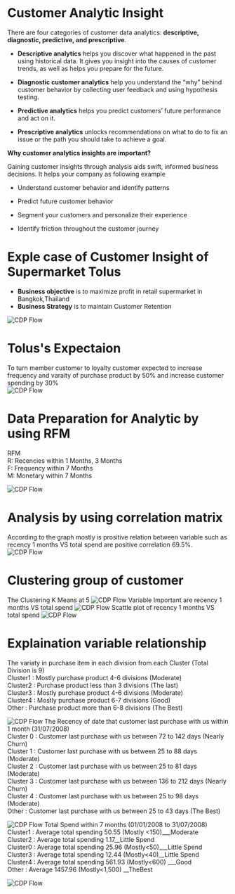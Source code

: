 # Customer Analytic Insight     
There are four categories of customer data analytics: **descriptive, diagnostic, predictive, and prescriptive**.     

- **Descriptive analytics**  helps you discover what happened in the past using historical data. It gives you insight into the causes of customer trends, as well as helps you prepare for the future.     

- **Diagnostic customer analytics** help you understand the “why” behind customer behavior by collecting user feedback and using hypothesis testing.     

- **Predictive analytics** helps you predict customers’ future performance and act on it.     

- **Prescriptive analytics** unlocks recommendations on what to do to fix an issue or the path you should take to achieve a goal.       

**Why customer analytics insights are important?**     

Gaining customer insights through analysis aids swift, informed business decisions. It helps your company as following example     

- Understand customer behavior and identify patterns
  
- Predict future customer behavior
  
- Segment your customers and personalize their experience
  
- Identify friction throughout the customer journey

# Exple case of Customer Insight of Supermarket Tolus     

- **Business objective** is to maximize profit in retail supermarket in Bangkok,Thailand  
- **Business Strategy** is to maintain Customer Retention  

![CDP Flow](https://github.com/Pinnun/MADT8101-Seminar-in-Advanced-Analytic/blob/0e5c3d056e1b95c76d27b0fc8d2e8f5d5f04c7e3/2%20Customer%20Insight%20Analysis/Raw%20Data/Brand.png)
# Tolus's Expectaion
To turn member customer to loyalty customer expected to increase frequency and varaity of purchase product by 50% and increase customer spending by 30%  
![CDP Flow](https://github.com/Pinnun/MADT8101-Seminar-in-Advanced-Analytic/blob/0e5c3d056e1b95c76d27b0fc8d2e8f5d5f04c7e3/2%20Customer%20Insight%20Analysis/Raw%20Data/Expectations.png)
# Data Preparation for Analytic by using RFM
RFM  
R: Recencies within 1 Months, 3 Months   
F: Frequency within 7 Months  
M: Monetary within 7 Months  

![CDP Flow](https://github.com/Pinnun/MADT8101-Seminar-in-Advanced-Analytic/blob/0e5c3d056e1b95c76d27b0fc8d2e8f5d5f04c7e3/2%20Customer%20Insight%20Analysis/Raw%20Data/RFM%20Data.png)
# Analysis by using correlation matrix
According to the graph mostly is prositive relation between variable such as recency 1 months VS total spend are positive correlation 69.5%.
![CDP Flow](https://github.com/Pinnun/MADT8101-Seminar-in-Advanced-Analytic/blob/0e5c3d056e1b95c76d27b0fc8d2e8f5d5f04c7e3/2%20Customer%20Insight%20Analysis/Raw%20Data/Corrlation%20matrix.png)
# Clustering group of customer
The Clustering K Means at 5
![CDP Flow](https://github.com/Pinnun/MADT8101-Seminar-in-Advanced-Analytic/blob/0e5c3d056e1b95c76d27b0fc8d2e8f5d5f04c7e3/2%20Customer%20Insight%20Analysis/Raw%20Data/Result.png)
Variable Important are recency 1 months VS total spend
![CDP Flow](https://github.com/Pinnun/MADT8101-Seminar-in-Advanced-Analytic/blob/5134cd0e81d65d9cf11a220849aa68783ff42ace/2%20Customer%20Insight%20Analysis/Raw%20Data/Viriable%20importance.png)
Scattle plot of recency 1 months VS total spend
![CDP Flow](https://github.com/Pinnun/MADT8101-Seminar-in-Advanced-Analytic/blob/0e5c3d056e1b95c76d27b0fc8d2e8f5d5f04c7e3/2%20Customer%20Insight%20Analysis/Raw%20Data/ScatterPlot.png)
# Explaination variable relationship
The variaty in purchase item in each division from each Cluster (Total Division is 9)  
Cluster1 :  Mostly purchase product 4-6 divisions (Moderate)  
Cluster2 : Purchase product less than 3 divisions (The last)  
Cluster3 : Mostly purchase product 4-6 divisions  (Moderate)  
Cluster4 : Mostly purchase product 6-7 divisions (Good)  
Other : Purchase product more than 6-8 divisions (The Best)  

![CDP Flow](https://github.com/Pinnun/MADT8101-Seminar-in-Advanced-Analytic/blob/0e5c3d056e1b95c76d27b0fc8d2e8f5d5f04c7e3/2%20Customer%20Insight%20Analysis/Raw%20Data/ClusterbyFrequencyDivision.png)
The Recency of date that customer last purchase with us within 1 month (31/07/2008)  
Cluster 0 : Customer last purchase with us between 72 to 142 days (Nearly Churn)  
Cluster 1 : Customer last purchase with us between 25 to 88 days (Moderate)  
Cluster 2 : Customer last purchase with us between 25 to 81 days (Moderate)  
Cluster 3 : Customer last purchase with us between 136 to 212 days (Nearly Churn)  
Cluster 4 : Customer last purchase with us between 25 to 98 days (Moderate)  
Other : Customer last purchase with us between 25 to 43 days (The Best)  

![CDP Flow](https://github.com/Pinnun/MADT8101-Seminar-in-Advanced-Analytic/blob/0e5c3d056e1b95c76d27b0fc8d2e8f5d5f04c7e3/2%20Customer%20Insight%20Analysis/Raw%20Data/ClusterbyRecency1Month.png) 
Total Spend within 7 months (01/01/2008 to 31/07/2008)  
Cluster1 : Average total spending 50.55 (Mostly <150)___Moderate  
Cluster2 : Average total spending 1.17__Little Spend  
Cluster0 : Average total spending 25.96 (Mostly<50)___Little Spend  
Cluster3 : Average total spending 12.44 (Mostly<40)__Little Spend  
Cluster4 : Average total spending 561.93 (Mostly<600) ___Good  
Other : Average 1457.96 (Mostly<1,500) __TheBest  

![CDP Flow](https://github.com/Pinnun/MADT8101-Seminar-in-Advanced-Analytic/blob/0e5c3d056e1b95c76d27b0fc8d2e8f5d5f04c7e3/2%20Customer%20Insight%20Analysis/Raw%20Data/ClusterbyTotalSpend.png)

